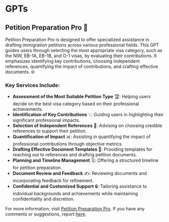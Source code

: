 # GPTs

## Petition Preparation Pro 📝

Petition Preparation Pro is designed to offer specialized assistance in drafting immigration petitions across various professional fields. This GPT guides users through selecting the most appropriate visa category, such as the NIW, EB-1A, EB-1B, and O-1 visas, by evaluating their contributions. It emphasizes identifying key contributions, choosing independent references, quantifying the impact of contributions, and crafting effective documents. 🌐

### Key Services Include:

- **Assessment of the Most Suitable Petition Type** 🏆: Helping users decide on the best visa category based on their professional achievements.
- **Identification of Key Contributions** 💡: Guiding users in highlighting their significant professional impacts.
- **Selection of Independent References** 🤝: Advising on choosing credible references to support their petition.
- **Quantification of Impact** 📊: Assisting in quantifying the impact of professional contributions through objective metrics.
- **Drafting Effective Document Templates** 📄: Providing templates for reaching out to references and drafting petition documents.
- **Planning and Timeline Management** 🗓️: Offering a structured timeline for petition preparation.
- **Document Review and Feedback** ✍️: Reviewing documents and incorporating feedback for refinement.
- **Confidential and Customized Support** 🔒: Tailoring assistance to individual backgrounds and achievements while maintaining confidentiality and discretion.

For more information, visit [Petition Preparation Pro](https://chat.openai.com/g/g-MmcMXymvO-petition-preparation-pro). If you have any comments or suggestions, report [here](https://github.com/Veronica0206/GPTs/issues).


